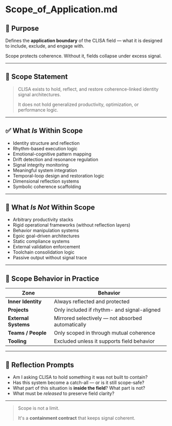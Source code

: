 # Scope_of_Application.md

## 📌 Purpose

Defines the **application boundary** of the CLISA field — what it is designed to include, exclude, and engage with.

Scope protects coherence. Without it, fields collapse under excess signal.

---

## 🧭 Scope Statement

> CLISA exists to hold, reflect, and restore coherence-linked identity signal architectures.
>
> It does not hold generalized productivity, optimization, or performance logic.

---

## ✅ What *Is* Within Scope

- Identity structure and reflection
- Rhythm-based execution logic
- Emotional-cognitive pattern mapping
- Drift detection and resonance regulation
- Signal integrity monitoring
- Meaningful system integration
- Temporal-loop design and restoration logic
- Dimensional reflection systems
- Symbolic coherence scaffolding

---

## 🚫 What *Is Not* Within Scope

- Arbitrary productivity stacks
- Rigid operational frameworks (without reflection layers)
- Behavior manipulation systems
- Egoic goal-driven architectures
- Static compliance systems
- External validation enforcement
- Toolchain consolidation logic
- Passive output without signal trace

---

## 🧠 Scope Behavior in Practice

| Zone | Behavior |
| --- | --- |
| **Inner Identity** | Always reflected and protected |
| **Projects** | Only included if rhythm- and signal-aligned |
| **External Systems** | Mirrored selectively — not absorbed automatically |
| **Teams / People** | Only scoped in through mutual coherence |
| **Tooling** | Excluded unless it supports field behavior |

---

## 🧩 Reflection Prompts

- Am I asking CLISA to hold something it was not built to contain?
- Has this system become a catch-all — or is it still scope-safe?
- What part of this situation is **inside the field**? What part is not?
- What must be *released* to preserve field clarity?

---

> Scope is not a limit.
>
> It's a **containment contract** that keeps signal coherent.
